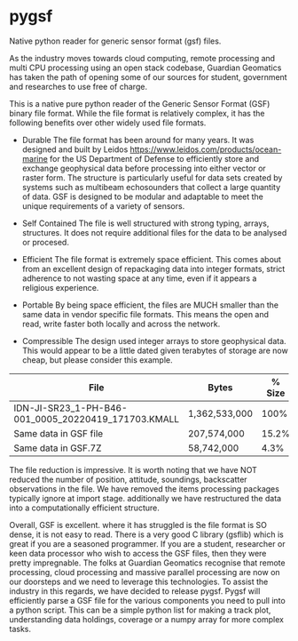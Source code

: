 # pygsf
Native python reader for generic sensor format (gsf) files.

As the industry moves towards cloud computing, remote processing and multi CPU processing using an open stack codebase, Guardian Geomatics has taken the path of opening some of our sources for student, government and researches to use free of charge.

This is a native pure python reader of the Generic Sensor Format (GSF) binary file format.  While the file format is relatively complex, it has the following benefits over other widely used file formats.

* Durable
The file format has been around for many years.  It was designed and built by Leidos https://www.leidos.com/products/ocean-marine for the US Department of Defense to efficiently store and exchange geophysical data before processing into either vector or raster form. The structure is particularly useful for data sets created by systems such as multibeam echosounders that collect a large quantity of data. GSF is designed to be modular and adaptable to meet the unique requirements of a variety of sensors.

* Self Contained
The file is well structured with strong typing, arrays, structures.  It does not require additional files for the data to be analysed or procesed.

* Efficient
The file format is extremely space efficient. This comes about from an excellent design of repackaging data into integer formats, strict adherence to not wasting space at any time, even if it appears a religious experience. 

* Portable
By being space efficient, the files are MUCH smaller than the same data in vendor specific file formats.  This means the open and read, write faster both locally and across the network.

* Compressible
The design used integer arrays to store geophysical data.  This would appear to be a little dated given terabytes of storage are now cheap, but please consider this example.


| File | Bytes | % Size |
| ------------------- | ------------------------ | ---------------------- |
| IDN-JI-SR23_1-PH-B46-001_0005_20220419_171703.KMALL |1,362,533,000 | 100%|
| Same data in GSF file| 207,574,000 | 15.2%|
| Same data in GSF.7Z | 58,742,000| 4.3%|

The file reduction is impressive.  It is worth noting that we have NOT reduced the number of position, attitude, soundings, backscatter observations in the file.  We have removed the items processing packages typically ignore at import stage.  additionally we have restructured the data into a computationally efficient structure.

Overall, GSF is excellent.  where it has struggled is the file format is SO dense, it is not easy to read.  There is a very good C library (gsflib) which is great if you are a seasoned programmer.  If you are a student, researcher or keen data processor who wish to access the GSF files, then they were pretty impregnable.
The folks at Guardian Geomatics recognise that remote processing, cloud processing and massive parallel processing are now on our doorsteps and we need to leverage this technologies.  To assist the industry in this regards, we have decided to release pygsf.
Pygsf will efficiently parse a GSF file for the various components you need to pull into a python script.  This can be a simple python list for making a track plot, understanding data holdings, coverage or a numpy array for more complex tasks.





